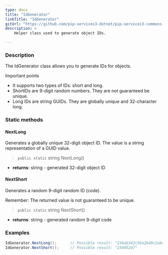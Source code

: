 ```yaml
---
type: docs
title: "IdGenerator"
linkTitle: "IdGenerator"
gitUrl: "https://github.com/pip-services3-dotnet/pip-services3-commons-dotnet"
description: > 
    Helper class used to generate object IDs.

---
```


### Description

The IdGenerator class allows you to generate IDs for objects. 

Important points

- It supports two types of IDs: short and long.
- ShortIDs are 9-digit random numbers. They are not guaranteed be unique.
- Long IDs are string GUIDs. They are globally unique and 32-character long.

### Static methods

#### NextLong
Generates a globally unique 32-digit object ID.
The value is a string representation of a GUID value.

> `public static` string NextLong()

- **returns**: string - generated 32-digit object ID


#### NextShort
Generates a random 9-digit random ID (code).

Remember: The returned value is not guaranteed to be unique.

> `public static` string NextShort()

- **returns**: string - generated random 9-digit code

### Examples

```cs
IdGenerator.NextLong();      // Possible result: "234ab342c56a2b49c2ab42bf23ff991ac"
IdGenerator.NextShort();     // Possible result: "23495247"
```
